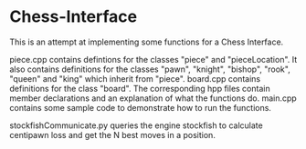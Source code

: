 # Chess-Interface

This is an attempt at implementing some functions for a Chess Interface. 

piece.cpp contains defintions for the classes "piece" and "pieceLocation". It also contains definitions for the classes "pawn", "knight", "bishop", "rook", "queen" and "king" which inherit from "piece". board.cpp contains definitions for the class "board". The corresponding hpp files contain member declarations and an explanation of what the functions do. main.cpp contains some sample code to demonstrate how to run the functions.

stockfishCommunicate.py queries the engine stockfish to calculate centipawn loss and get the N best moves in a position. 
